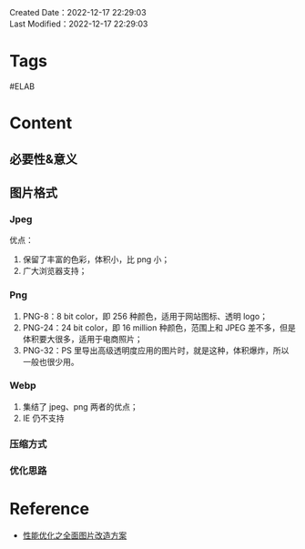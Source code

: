 Created Date：2022-12-17 22:29:03  
Last Modified：2022-12-17 22:29:03

# Tags

#ELAB  

# Content

## 必要性&意义

## 图片格式

### Jpeg

优点：

1. 保留了丰富的色彩，体积小，比 png 小；
2. 广大浏览器支持；

### Png

1. PNG-8：8 bit color，即 256 种颜色，适用于网站图标、透明 logo；
2. PNG-24：24 bit color，即 16 million 种颜色，范围上和 JPEG 差不多，但是体积要大很多，适用于电商照片；
3. PNG-32：PS 里导出高级透明度应用的图片时，就是这种，体积爆炸，所以一般也很少用。

### Webp

1. 集结了 jpeg、png 两者的优点；
2. IE 仍不支持

### 压缩方式

### 优化思路

# Reference

- [性能优化之全面图片改造方案](https://mp.weixin.qq.com/s/AJFFZOlioRCqyohAgagD9g)

